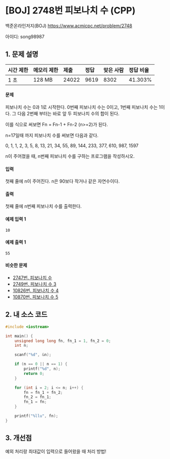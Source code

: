 # [BOJ] 2748번 피보나치 수 (CPP)

백준온라인저지(BOJ) https://www.acmicpc.net/problem/2748

아이디: song98987



## 1. 문제 설명

| 시간 제한 | 메모리 제한 | 제출  | 정답 | 맞은 사람 | 정답 비율 |
| :-------- | :---------- | :---- | :--- | :-------- | :-------- |
| 1 초      | 128 MB      | 24022 | 9619 | 8302      | 41.303%   |

#### 문제

피보나치 수는 0과 1로 시작한다. 0번째 피보나치 수는 0이고, 1번째 피보나치 수는 1이다. 그 다음 2번째 부터는 바로 앞 두 피보나치 수의 합이 된다.

이를 식으로 써보면 Fn = Fn-1 + Fn-2 (n>=2)가 된다.

n=17일때 까지 피보나치 수를 써보면 다음과 같다.

0, 1, 1, 2, 3, 5, 8, 13, 21, 34, 55, 89, 144, 233, 377, 610, 987, 1597

n이 주어졌을 때, n번째 피보나치 수를 구하는 프로그램을 작성하시오.

#### 입력

첫째 줄에 n이 주어진다. n은 90보다 작거나 같은 자연수이다.

#### 출력

첫째 줄에 n번째 피보나치 수를 출력한다.



#### 예제 입력 1

```
10
```

#### 예제 출력 1

```
55
```



#### 비슷한 문제

- [2747번. 피보나치 수](https://www.acmicpc.net/problem/2747)
- [2749번. 피보나치 수 3](https://www.acmicpc.net/problem/2749)
- [10826번. 피보나치 수 4](https://www.acmicpc.net/problem/10826)
- [10870번. 피보나치 수 5](https://www.acmicpc.net/problem/10870)



## 2. 내 소스 코드

```C++
#include <iostream>

int main() {
	unsigned long long fn, fn_1 = 1, fn_2 = 0;
	int n;

	scanf("%d", &n);

	if (n == 0 || n == 1) {
		printf("%d", n);
		return 0;
	}

	for (int i = 2; i <= n; i++) {
		fn = fn_1 + fn_2;
		fn_2 = fn_1;
		fn_1 = fn;
	}

	printf("%llu", fn);
}
```



## 3. 개선점

예외 처리랑 최대값이 입력으로 들어왔을 때 처리 방법!